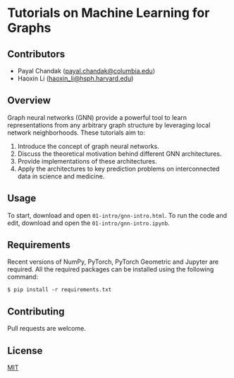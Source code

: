# Tutorials on Machine Learning for Graphs

## Contributors
 
* Payal Chandak (payal.chandak@columbia.edu)
* Haoxin Li (haoxin_li@hsph.harvard.edu)

## Overview

Graph neural networks (GNN) provide a powerful tool to learn representations from any arbitrary graph structure by leveraging local network neighborhoods. These tutorials aim to:
  1. Introduce the concept of graph neural networks.
  2. Discuss the theoretical motivation behind different GNN architectures.
  3. Provide implementations of these architectures. 
  4. Apply the architectures to key prediction problems on interconnected data in science and medicine. 

## Usage

To start, download and open `01-intro/gnn-intro.html`. To run the code and edit, download and open the `01-intro/gnn-intro.ipynb`. 

## Requirements

Recent versions of NumPy, PyTorch, PyTorch Geometric and Jupyter are required. All the required packages can be installed using the following command: 

    $ pip install -r requirements.txt


## Contributing

Pull requests are welcome.

## License

[MIT](https://choosealicense.com/licenses/mit/)
